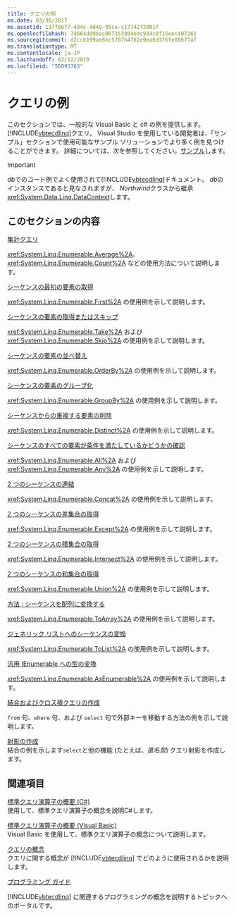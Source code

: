 ```yaml
---
title: クエリの例
ms.date: 03/30/2017
ms.assetid: 137f8677-494c-4d49-95ce-c17742f2d01f
ms.openlocfilehash: 74664dd98ac067153894edc934c8f15eec407261
ms.sourcegitcommit: d2ccb199ae6bc5787b4762e9ea6d3f6fe88677af
ms.translationtype: MT
ms.contentlocale: ja-JP
ms.lasthandoff: 02/12/2019
ms.locfileid: "56093763"
---
```

# <a name="query-examples"></a>クエリの例
このセクションでは、一般的な Visual Basic と c# の例を提供します。[!INCLUDE[vbtecdlinq](../../../../../../includes/vbtecdlinq-md.md)]クエリ。 Visual Studio を使用している開発者は、「サンプル」セクションで使用可能なサンプル ソリューションでより多く例を見つけることができます。 詳細については、次を参照してください。[サンプル](../../../../../../docs/framework/data/adonet/sql/linq/samples.md)します。  
  
> [!IMPORTANT]
>  *db*でのコード例でよく使用されて[!INCLUDE[vbtecdlinq](../../../../../../includes/vbtecdlinq-md.md)]ドキュメント。 *db*のインスタンスであると見なされますが、 *Northwind*クラスから継承<xref:System.Data.Linq.DataContext>します。  
  
## <a name="in-this-section"></a>このセクションの内容  
 [集計クエリ](../../../../../../docs/framework/data/adonet/sql/linq/aggregate-queries.md)  
 
  <xref:System.Linq.Enumerable.Average%2A>、<xref:System.Linq.Enumerable.Count%2A> などの使用方法について説明します。  
  
 [シーケンスの最初の要素の取得](../../../../../../docs/framework/data/adonet/sql/linq/return-the-first-element-in-a-sequence.md)  
 
  <xref:System.Linq.Enumerable.First%2A> の使用例を示して説明します。  
  
 [シーケンスの要素の取得またはスキップ](../../../../../../docs/framework/data/adonet/sql/linq/return-or-skip-elements-in-a-sequence.md)  
 
  <xref:System.Linq.Enumerable.Take%2A> および <xref:System.Linq.Enumerable.Skip%2A> の使用例を示して説明します。  
  
 [シーケンスの要素の並べ替え](../../../../../../docs/framework/data/adonet/sql/linq/sort-elements-in-a-sequence.md)  
 
  <xref:System.Linq.Enumerable.OrderBy%2A> の使用例を示して説明します。  
  
 [シーケンスの要素のグループ化](../../../../../../docs/framework/data/adonet/sql/linq/group-elements-in-a-sequence.md)  
 
  <xref:System.Linq.Enumerable.GroupBy%2A> の使用例を示して説明します。  
  
 [シーケンスからの重複する要素の削除](../../../../../../docs/framework/data/adonet/sql/linq/eliminate-duplicate-elements-from-a-sequence.md)  
 
  <xref:System.Linq.Enumerable.Distinct%2A> の使用例を示して説明します。  
  
 [シーケンスのすべての要素が条件を満たしているかどうかの確認](../../../../../../docs/framework/data/adonet/sql/linq/determine-if-any-or-all-elements-in-a-sequence-satisfy-a-condition.md)  
 
  <xref:System.Linq.Enumerable.All%2A> および <xref:System.Linq.Enumerable.Any%2A> の使用例を示して説明します。  
  
 [2 つのシーケンスの連結](../../../../../../docs/framework/data/adonet/sql/linq/concatenate-two-sequences.md)  
 
  <xref:System.Linq.Enumerable.Concat%2A> の使用例を示して説明します。  
  
 [2 つのシーケンスの差集合の取得](../../../../../../docs/framework/data/adonet/sql/linq/return-the-set-difference-between-two-sequences.md)  
 
  <xref:System.Linq.Enumerable.Except%2A> の使用例を示して説明します。  
  
 [2 つのシーケンスの積集合の取得](../../../../../../docs/framework/data/adonet/sql/linq/return-the-set-intersection-of-two-sequences.md)  
 
  <xref:System.Linq.Enumerable.Intersect%2A> の使用例を示して説明します。  
  
 [2 つのシーケンスの和集合の取得](../../../../../../docs/framework/data/adonet/sql/linq/return-the-set-union-of-two-sequences.md)  
 
  <xref:System.Linq.Enumerable.Union%2A> の使用例を示して説明します。  
  
 [方法 : シーケンスを配列に変換する](../../../../../../docs/framework/data/adonet/sql/linq/convert-a-sequence-to-an-array.md)  
 
  <xref:System.Linq.Enumerable.ToArray%2A> の使用例を示して説明します。  
  
 [ジェネリック リストへのシーケンスの変換](../../../../../../docs/framework/data/adonet/sql/linq/convert-a-sequence-to-a-generic-list.md)  
 
  <xref:System.Linq.Enumerable.ToList%2A> の使用例を示して説明します。  
  
 [汎用 IEnumerable への型の変換](../../../../../../docs/framework/data/adonet/sql/linq/convert-a-type-to-a-generic-ienumerable.md)  
 
  <xref:System.Linq.Enumerable.AsEnumerable%2A> の使用例を示して説明します。  
  
 [結合およびクロス積クエリの作成](../../../../../../docs/framework/data/adonet/sql/linq/formulate-joins-and-cross-product-queries.md)  
 
  `from` 句、`where` 句、および `select` 句で外部キーを移動する方法の例を示して説明します。  
  
 [射影の作成](../../../../../../docs/framework/data/adonet/sql/linq/formulate-projections.md)  
 結合の例を示します`select`と他の機能 (たとえば、*匿名型*) クエリ射影を作成します。  
  
## <a name="related-sections"></a>関連項目  
 [標準クエリ演算子の概要 (C#)](../../../../../csharp/programming-guide/concepts/linq/standard-query-operators-overview.md)  
 使用して、標準クエリ演算子の概念を説明C#します。  
  
 [標準クエリ演算子の概要 (Visual Basic)](../../../../../visual-basic/programming-guide/concepts/linq/standard-query-operators-overview.md)  
 Visual Basic を使用して、標準クエリ演算子の概念について説明します。  
  
 [クエリの概念](../../../../../../docs/framework/data/adonet/sql/linq/query-concepts.md)  
 クエリに関する概念が [!INCLUDE[vbtecdlinq](../../../../../../includes/vbtecdlinq-md.md)] でどのように使用されるかを説明します。  
  
 [プログラミング ガイド](../../../../../../docs/framework/data/adonet/sql/linq/programming-guide.md)  
 
  [!INCLUDE[vbtecdlinq](../../../../../../includes/vbtecdlinq-md.md)] に関連するプログラミングの概念を説明するトピックへのポータルです。
